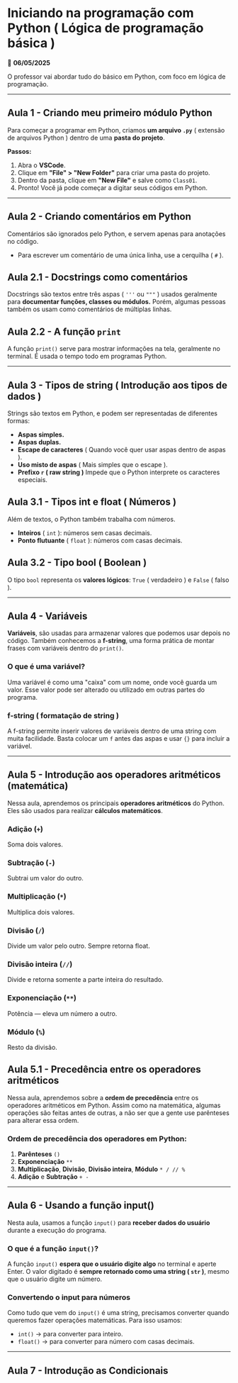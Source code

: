 # Iniciando na programação com Python ( Lógica de programação básica )

📅 **06/05/2025**

O professor vai abordar tudo do básico em Python, com foco em lógica de programação.

---

## Aula 1 - Criando meu primeiro módulo Python

Para começar a programar em Python, criamos **um arquivo `.py`** ( extensão de arquivos Python ) dentro de uma **pasta do projeto**.

**Passos:**
1. Abra o **VSCode**.
2. Clique em **"File" > "New Folder"** para criar uma pasta do projeto.
3. Dentro da pasta, clique em **"New File"** e salve como `Class01`.
4. Pronto! Você já pode começar a digitar seus códigos em Python.

---

## Aula 2 - Criando comentários em Python

Comentários são ignorados pelo Python, e servem apenas para anotações no código.

- Para escrever um comentário de uma única linha, use a cerquilha ( `#` ).

## Aula 2.1 - Docstrings como comentários

Docstrings são textos entre três aspas ( `'''` ou `"""` ) usados geralmente para **documentar funções, classes ou módulos.** Porém, algumas pessoas também os usam como comentários de múltiplas linhas.

## Aula 2.2 - A função `print`

A função `print()` serve para mostrar informações na tela, geralmente no terminal. É usada o tempo todo em programas Python.

---

## Aula 3 - Tipos de string ( Introdução aos tipos de dados )

Strings são textos em Python, e podem ser representadas de diferentes formas:

- **Aspas simples.**
- **Aspas duplas.**
- **Escape de caracteres** ( Quando você quer usar aspas dentro de aspas ).
- **Uso misto de aspas** ( Mais simples que o escape ).
- **Prefixo `r` ( raw string )** Impede que o Python interprete os caracteres especiais.

## Aula 3.1 - Tipos int e float ( Números )

Além de textos, o Python também trabalha com números.

- **Inteiros** ( `int` ): números sem casas decimais.
- **Ponto flutuante** ( `float` ): números com casas decimais.

## Aula 3.2 - Tipo bool ( Boolean )

O tipo `bool` representa os **valores lógicos**: `True` ( verdadeiro ) e `False` ( falso ).

---

## Aula 4 - Variáveis

**Variáveis**, são usadas para armazenar valores que podemos usar depois no código. Também conhecemos a **f-string**, uma forma prática de montar frases com variáveis dentro do `print()`.

### O que é uma variável?

Uma variável é como uma "caixa" com um nome, onde você guarda um valor. Esse valor pode ser alterado ou utilizado em outras partes do programa.

### f-string ( formatação de string )

A f-string permite inserir valores de variáveis dentro de uma string com muita facilidade. Basta colocar um `f` antes das aspas e usar `{}` para incluir a variável.

---

## Aula 5 - Introdução aos operadores aritméticos (matemática)

Nessa aula, aprendemos os principais **operadores aritméticos** do Python. Eles são usados para realizar **cálculos matemáticos**.

### Adição (`+`)
Soma dois valores.

### Subtração (`-`)
Subtrai um valor do outro.

### Multiplicação (`*`)
Multiplica dois valores.

### Divisão (`/`)
Divide um valor pelo outro. Sempre retorna float.

### Divisão inteira (`//`)
Divide e retorna somente a parte inteira do resultado.

### Exponenciação (`**`)
Potência — eleva um número a outro.

### Módulo (`%`)
Resto da divisão.

## Aula 5.1 - Precedência entre os operadores aritméticos

Nessa aula, aprendemos sobre a **ordem de precedência** entre os operadores aritméticos em Python. Assim como na matemática, algumas operações são feitas antes de outras, a não ser que a gente use parênteses para alterar essa ordem.

### Ordem de precedência dos operadores em Python:

1. **Parênteses** `()`
2. **Exponenciação** `**`
3. **Multiplicação**, **Divisão**, **Divisão inteira**, **Módulo** `* / // %`
4. **Adição** e **Subtração** `+ -`

---

## Aula 6 - Usando a função input()

Nesta aula, usamos a função `input()` para **receber dados do usuário** durante a execução do programa.

### O que é a função `input()`?

A função `input()` **espera que o usuário digite algo** no terminal e aperte Enter. O valor digitado é **sempre retornado como uma string ( `str` )**, mesmo que o usuário digite um número.

### Convertendo o input para números

Como tudo que vem do `input()` é uma string, precisamos converter quando queremos fazer operações matemáticas. Para isso usamos:

- `int()` → para converter para inteiro.
- `float()` → para converter para número com casas decimais.

---

## Aula 7 - Introdução as Condicionais
